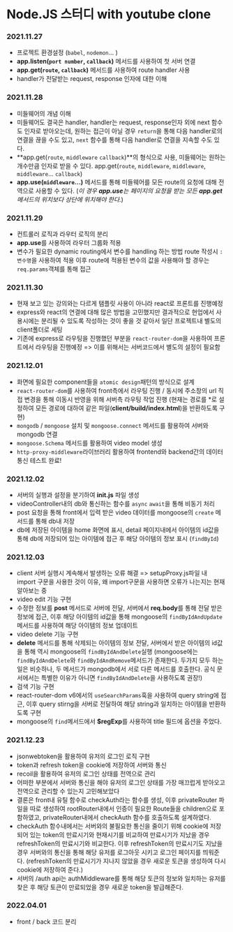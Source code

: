 # Node.JS 스터디 with youtube clone

### 2021.11.27

- 프로젝트 환경설정 (`babel`, `nodemon`... )
- **app.listen(`port number`, `callback`)** 메서드를 사용하여 첫 서버 연결
- **app.get(`route`, `callback`)** 메서드를 사용하여 route handler 사용
- handler가 전달받는 request, response 인자에 대한 이해

### 2021.11.28

- 미들웨어의 개념 이해
- 미들웨어도 결국은 handler, handler는 request, response인자 외에 next 함수도 인자로 받아오는데, 원하는 접근이 아닐 경우 `return`을 통해 다음 handler로의 연결을 끊을 수도 있고, `next` 함수를 통해 다음 handler로 연결을 지속할 수도 있다.
- **app.get(`route`, `middleware` `callback`)**의 형식으로 사용, 미들웨어는 원하는 개수만큼 인자로 받을 수 있다. app.get(`route`, `middleware`, `middleware`, `middleware`... `callback`)
- **app.use(`middleware`...)** 메서드를 통해 미들웨어를 모든 route의 요청에 대해 전역으로 사용할 수 있다. (_이 경우 **app.use**는 페이지의 요청을 받는 모든 **app.get** 메서드의 위치보다 상단에 위치해야 한다._)

### 2021.11.29

- 컨트롤러 로직과 라우터 로직의 분리
- **app.use**를 사용하여 라우터 그룹화 적용
- 변수가 필요한 dynamic routing에서 변수를 handling 하는 방법
  route 작성시 `:변수명`을 사용하여 적용 이후 route에 적용된 변수의 값을 사용해야 할 경우는 `req.params`객체를 통해 접근

### 2021.11.30

- 현재 보고 있는 강의와는 다르게 탬플릿 사용이 아니라 react로 프론트를 진행예정
- express와 react의 연결에 대해 많은 방법을 고민했지만 결과적으로 현업에서 사용시에는 분리될 수 있도록 작성하는 것이 좋을 것 같아서 일단 프로젝트내 별도의 client폴더로 세팅
- 기존에 express로 라우팅을 진행했던 부분을 `react-router-dom`을 사용하여 프론트에서 라우팅을 진행예정 => 이를 위해서는 서버코드에서 별도의 설정이 필요함

### 2021.12.01

- 화면에 필요한 component들을 `atomic design`패턴의 방식으로 설계
- `react-router-dom`를 사용하여 front측에서 라우팅 진행 / 동시에 주소창의 url 직접 변경을 통해 이동시 반영을 위해 서버측 라우팅 작업 진행 (현재는 경로를 \*로 설정하여 모든 경로에 대하여 같은 파일(**client/build/index.html**)을 반환하도록 구현)
- `mongodb` / `mongoose` 설치 및 `mongoose.connect` 메서드를 활용하여 서버와 mongodb 연결
- `mongoose.Schema` 메서드를 활용하여 video model 생성
- `http-proxy-middleware`라이브러리 활용하여 frontend와 backend간의 데이터 통신 테스트 완료!

### 2021.12.02

- 서버의 실행과 설정을 분기하여 **init.js** 파일 생성
- videoController내의 db와 통신하는 함수를 `async` `await`을 통해 비동기 처리
- post 요청을 통해 front에서 입력 받은 video 데이터를 mongoose의 `create` 메서드를 통해 db내 저장
- db에 저장된 아이템을 home 화면에 표시, detail 페이지내에서 아이템의 id값을 통해 db에 저장되어 있는 아이템에 접근 후 해당 아이템의 정보 표시 (`findById`)

### 2021.12.03

- client 서버 실행시 계속해서 발생하는 오류 해결 => setupProxy.js파일 내 import 구문을 사용한 것이 이유, 왜 import구문을 사용하면 오류가 나는지는 현재 알아보는 중
- video edit 기능 구현
- 수정한 정보를 **post** 메서드로 서버에 전달, 서버에서 **req.body**를 통해 전달 받은 정보에 접근, 이후 해당 아이템의 id값을 통해 mongoose의 `findByIdAndUpdate`메서드를 사용하여 해당 아이템의 정보 업데이트
- video delete 기능 구현
- **delete** 메서드를 통해 삭제되는 아이템의 정보 전달, 서버에서 받은 아이템의 id값을 통해 역시 mongoose의 `findByIdAndDelete`실행 (mongoose에는 `findByIdAndDelete`와 `findByIdAndRemove`메서드가 존재한다. 두가지 모두 하는일은 비슷하나, 두 메서드가 mongodb에서 서로 다른 메서드를 호출한다.
  공식 문서에서는 특별한 이유가 아니면 `findByIdAndDelete`을 사용하도록 권장!)
- 검색 기능 구현
- react-router-dom v6에서의 `useSearchParams`훅을 사용하여 query string에 접근, 이후 query stirng을 서버로 전달하여 해당 string과 일치하는 아이템을 반환하도록 구현
- mongoose의 `find`메서드에서 **$regExp**를 사용하여 title 필드에 옵션을 주었다.

### 2021.12.23

- jsonwebtoken을 활용하여 유저의 로그인 로직 구현
- token과 refresh token을 cookie에 저장하여 서버와 통신
- recoil을 활용하여 유저의 로그인 상태를 전역으로 관리
- 어떠한 부분에서 서버와 통신을 해야 유저의 로그인 상태를 가장 매끄럽게 받아오고 전역으로 관리할 수 있는지 고민해보았다
- 결론은 front내 유틸 함수로 checkAuth라는 함수를 생성, 이후 privateRouter 파일을 따로 생성하여
  rootRouter내에서 인증이 필요한 Route들을 children으로 포함하였고, privateRouter내에서 checkAuth 함수를 호출하도록 설계하였다.
- checkAuth 함수내에서는 서버와의 불필요한 통신을 줄이기 위해 cookie에 저장되어 있는 token의 만료시기와 현재시기를 비교하여 만료시기가 지났을 경우 refreshToken의 만료시기와 비교한다.
  이후 refreshToken의 만료시기도 지났을 경우 서버와의 통신을 통해 해당 유저를 로그아웃 시키고 로그인 페이지를 띄워준다. (refreshToken의 만료시기가 지나지 않았을 경우 새로운 토큰을 생성하여 다시 cookie에 저장하여 준다.)
- 서버의 /auth api는 authMiddleware를 통해 해당 토큰의 정보와 일치하는 유저를 찾은 후 해당 토큰이 만료되었을 경우 새로운 token을 발급해준다.

### 2022.04.01

- front / back 코드 분리
